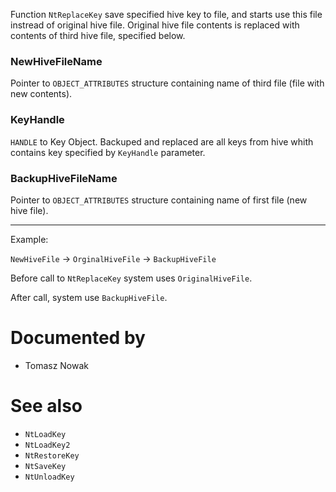 Function `NtReplaceKey` save specified hive key to file, and starts use this file instread of original hive file. Original hive file contents is replaced with contents of third hive file, specified below.

### NewHiveFileName

Pointer to `OBJECT_ATTRIBUTES` structure containing name of third file (file with new contents).

### KeyHandle

`HANDLE` to Key Object. Backuped and replaced are all keys from hive whith contains key specified by `KeyHandle` parameter. 

### BackupHiveFileName

Pointer to `OBJECT_ATTRIBUTES` structure containing name of first file (new hive file).

---

Example:

`NewHiveFile` -\> `OrginalHiveFile` -\> `BackupHiveFile`

Before call to `NtReplaceKey` system uses `OriginalHiveFile`.

After call, system use `BackupHiveFile`.

# Documented by

* Tomasz Nowak

# See also

* `NtLoadKey`
* `NtLoadKey2`
* `NtRestoreKey`
* `NtSaveKey`
* `NtUnloadKey`
